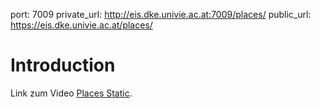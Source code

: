 

port: 7009
private_url: http://eis.dke.univie.ac.at:7009/places/
public_url: https://eis.dke.univie.ac.at/places/

# Introduction
  
  Link zum Video [Places Static](https://www.youtube.com/watch?v=NUuNDO-o7KE "Places Static").
